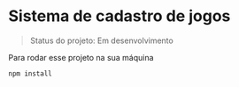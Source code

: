 # Sistema de cadastro de jogos

> Status do projeto: Em desenvolvimento

Para rodar esse projeto na sua máquina 
```
npm install
```
